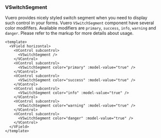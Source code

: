 ### VSwitchSegment

Vuero provides nicely styled switch segment when you need to
display such control in your forms. Vuero `VSwitchSegment` component have
several color modififers. Available modifiers are `primary`, `success`,
`info`, `warning` and `danger`.
Please refer to the markup for more details about usage.

<!--code-->

```vue
<template>
  <VField horizontal>
    <VControl subcontrol>
      <VSwitchSegment />
    </VControl>
    <VControl subcontrol>
      <VSwitchSegment color="primary" :model-value="true" />
    </VControl>
    <VControl subcontrol>
      <VSwitchSegment color="success" :model-value="true" />
    </VControl>
    <VControl subcontrol>
      <VSwitchSegment color="info" :model-value="true" />
    </VControl>
    <VControl subcontrol>
      <VSwitchSegment color="warning" :model-value="true" />
    </VControl>
    <VControl subcontrol>
      <VSwitchSegment color="danger" :model-value="true" />
    </VControl>
  </VField>
</template>
```

<!--/code-->

<!--example-->

<VField horizontal>
  <VControl subcontrol>
    <VSwitchSegment />
  </VControl>
  <VControl subcontrol>
    <VSwitchSegment color="primary" :model-value="true" />
  </VControl>
  <VControl subcontrol>
    <VSwitchSegment color="success" :model-value="true" />
  </VControl>
  <VControl subcontrol>
    <VSwitchSegment color="info" :model-value="true" />
  </VControl>
  <VControl subcontrol>
    <VSwitchSegment color="warning" :model-value="true" />
  </VControl>
  <VControl subcontrol>
    <VSwitchSegment color="danger" :model-value="true" />
  </VControl>
</VField>

<!--/example-->
